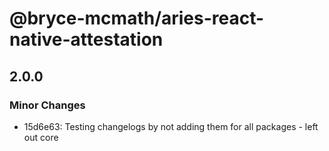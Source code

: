 # @bryce-mcmath/aries-react-native-attestation

## 2.0.0

### Minor Changes

- 15d6e63: Testing changelogs by not adding them for all packages - left out core
